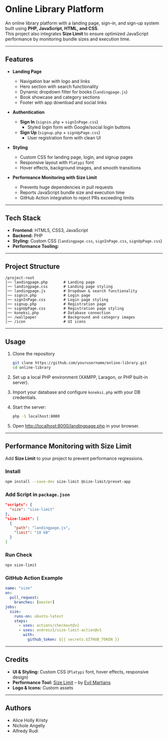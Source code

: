 # Online Library Platform

An online library platform with a landing page, sign-in, and sign-up system built using **PHP, JavaScript, HTML, and CSS**.  
This project also integrates **Size Limit** to ensure optimized JavaScript performance by monitoring bundle sizes and execution time.

---

## Features

- **Landing Page**  
  - Navigation bar with logo and links  
  - Hero section with search functionality  
  - Dynamic dropdown filter for books (`landingpage.js`)  
  - Book showcase and category sections  
  - Footer with app download and social links  

- **Authentication**  
  - **Sign In** (`signin.php` + `signInPage.css`)  
    - Styled login form with Google/social login buttons  
  - **Sign Up** (`signup.php` + `signUpPage.css`)  
    - User registration form with clean UI  

- **Styling**  
  - Custom CSS for landing page, login, and signup pages  
  - Responsive layout with `Platypi` font  
  - Hover effects, background images, and smooth transitions  

- **Performance Monitoring with Size Limit**  
  - Prevents huge dependencies in pull requests  
  - Reports JavaScript bundle size and execution time  
  - GitHub Action integration to reject PRs exceeding limits  

---

## Tech Stack

- **Frontend:** HTML5, CSS3, JavaScript  
- **Backend:** PHP  
- **Styling:** Custom CSS (`landingpage.css`, `signInPage.css`, `signUpPage.css`)  
- **Performance Tooling:**

---

## Project Structure

```
/project-root
│── landingpage.php       # Landing page
│── landingpage.css       # Landing page styling
│── landingpage.js        # Dropdown & search functionality
│── signin.php            # Login page
│── signInPage.css        # Login page styling
│── signup.php            # Registration page
│── signUpPage.css        # Registration page styling
│── koneksi.php           # Database connection
│── /wallpaper            # Background and category images
│── /icon                 # UI icons
```

---

## Usage

1. Clone the repository  
   ```bash
   git clone https://github.com/yourusername/online-library.git
   cd online-library
   ```

2. Set up a local PHP environment (XAMPP, Laragon, or PHP built-in server).  

3. Import your database and configure `koneksi.php` with your DB credentials.  

4. Start the server:  
   ```bash
   php -S localhost:8000
   ```

5. Open [http://localhost:8000/landingpage.php](http://localhost:8000/landingpage.php) in your browser.  

---

## Performance Monitoring with Size Limit

Add **Size Limit** to your project to prevent performance regressions.

### Install  
```bash
npm install --save-dev size-limit @size-limit/preset-app
```

### Add Script in `package.json`
```json
"scripts": {
  "size": "size-limit"
},
"size-limit": [
  {
    "path": "landingpage.js",
    "limit": "10 kB"
  }
]
```

### Run Check
```bash
npx size-limit
```

### GitHub Action Example
```yaml
name: "size"
on:
  pull_request:
    branches: [master]
jobs:
  size:
    runs-on: ubuntu-latest
    steps:
      - uses: actions/checkout@v1
      - uses: andresz1/size-limit-action@v1
        with:
          github_token: ${{ secrets.GITHUB_TOKEN }}
```

---

## Credits

- **UI & Styling:** Custom CSS (`Platypi` font, hover effects, responsive design)  
- **Performance Tool:** [Size Limit](https://github.com/ai/size-limit) – by [Evil Martians](https://evilmartians.com/)  
- **Logo & Icons:** Custom assets  

---

## Authors

- Alice Holly Kristy  
- Nichole Angelly  
- Alfredy Rudi  
